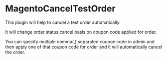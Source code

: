 # MagentoCancelTestOrder

This plugin will help to cancel a test order automatically.

It will change order status cancel basis on coupon code applied for order.

You can specify multiple comma(,) separated coupon code in admin and then apply one of that coupon code for order and it will automatically cancel the order.
